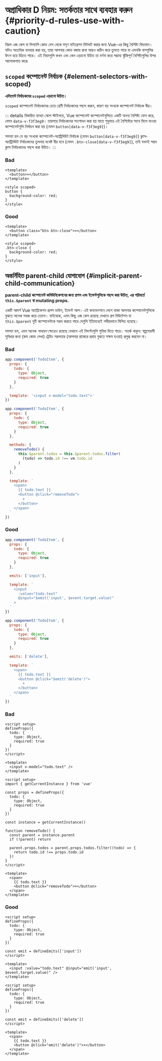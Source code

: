 # অগ্রাধিকার D নিয়ম: সতর্কতার সাথে ব্যবহার করুন {#priority-d-rules-use-with-caution}

বিরল এজ কেস বা লিগ্যাসি কোড বেস থেকে মসৃণ মাইগ্রেশন মিটমাট করার জন্য Vue-এর কিছু বৈশিষ্ট্য বিদ্যমান। যদিও অত্যধিক ব্যবহার করা হয়, তারা আপনার কোড বজায় রাখা আরও কঠিন করে তুলতে পারে বা এমনকি বাগগুলির উৎস হয়ে উঠতে পারে। এই নিয়মগুলি কখন এবং কেন এড়ানো উচিত তা বর্ণনা করে সম্ভাব্য ঝুঁকিপূর্ণ বৈশিষ্ট্যগুলির উপর আলোকপাত করে৷

## `scoped` কম্পোনেন্ট নির্বাচক {#element-selectors-with-scoped}

**এলিমেন্ট নির্বাচকদের `scoped` এড়ানো উচিত।**

`scoped` কম্পোনেন্ট নির্বাচকদের চেয়ে শ্রেণী নির্বাচকদের পছন্দ করুন, কারণ বড় সংখ্যক কম্পোনেন্ট নির্বাচক ধীর।

::: details বিস্তারিত ব্যাখ্যা
স্কোপ স্টাইলতে, Vue কম্পোনেন্ট কম্পোনেন্টগুলিতে একটি অনন্য বৈশিষ্ট্য যোগ করে, যেমন `data-v-f3f3eg9`। তারপরে নির্বাচকদের সংশোধন করা হয় যাতে শুধুমাত্র এই বৈশিষ্ট্যের সাথে মিলে যাওয়া কম্পোনেন্টগুলি নির্বাচন করা হয় (যেমন `button[data-v-f3f3eg9]`)।

সমস্যা হল যে বড় সংখ্যক কম্পোনেন্ট-অ্যাট্রিবিউট নির্বাচক (যেমন `button[data-v-f3f3eg9]`) ক্লাস-অ্যাট্রিবিউট নির্বাচকদের তুলনায় যথেষ্ট ধীর হবে (যেমন `.btn-close[data-v-f3f3eg9]`), তাই যখনই সম্ভব ক্লাস নির্বাচকদের পছন্দ করা উচিত।
:::

<div class="style-example style-example-bad">
<h3>Bad</h3>

```vue-html
<template>
  <button>×</button>
</template>

<style scoped>
button {
  background-color: red;
}
</style>
```

</div>

<div class="style-example style-example-good">
<h3>Good</h3>

```vue-html
<template>
  <button class="btn btn-close">×</button>
</template>

<style scoped>
.btn-close {
  background-color: red;
}
</style>
```

</div>

## অন্তর্নিহিত parent-child যোগাযোগ {#implicit-parent-child-communication}

**parent-child কম্পোনেন্ট কমিউনিকেশনের জন্য প্রপস এবং ইভেন্টগুলিকে পছন্দ করা উচিত, এর পরিবর্তে `this.$parent` বা mutating props.**

একটি আদর্শ Vue অ্যাপ্লিকেশন প্রপস ডাউন, ইভেন্ট আপ। এই কনভেনশনে লেগে থাকা আপনার কম্পোনেন্টগুলিকে বুঝতে অনেক সহজ করে তোলে। যাইহোক, এমন কিছু এজ কেস রয়েছে যেখানে প্রপ মিউটেশন বা `this.$parent` দুটি কম্পোনেন্টকে সরল করতে পারে যেগুলি ইতিমধ্যেই গভীরভাবে মিলিত হয়েছে।

সমস্যা হল, এমন অনেক _সাধারণ_ ক্ষেত্রেও রয়েছে যেখানে এই নিদর্শনগুলি সুবিধা দিতে পারে। সতর্ক থাকুন: স্বল্পমেয়াদী সুবিধার জন্য (কম কোড লেখা) ট্রেডিং সরলতার (আপনার রাজ্যের প্রবাহ বুঝতে সক্ষম হওয়া) প্রলুব্ধ করবেন না।

<div class="options-api">

<div class="style-example style-example-bad">
<h3>Bad</h3>

```js
app.component('TodoItem', {
  props: {
    todo: {
      type: Object,
      required: true
    }
  },

  template: '<input v-model="todo.text">'
})
```

```js
app.component('TodoItem', {
  props: {
    todo: {
      type: Object,
      required: true
    }
  },

  methods: {
    removeTodo() {
      this.$parent.todos = this.$parent.todos.filter(
        (todo) => todo.id !== vm.todo.id
      )
    }
  },

  template: `
    <span>
      {{ todo.text }}
      <button @click="removeTodo">
        ×
      </button>
    </span>
  `
})
```

</div>

<div class="style-example style-example-good">
<h3>Good</h3>

```js
app.component('TodoItem', {
  props: {
    todo: {
      type: Object,
      required: true
    }
  },

  emits: ['input'],

  template: `
    <input
      :value="todo.text"
      @input="$emit('input', $event.target.value)"
    >
  `
})
```

```js
app.component('TodoItem', {
  props: {
    todo: {
      type: Object,
      required: true
    }
  },

  emits: ['delete'],

  template: `
    <span>
      {{ todo.text }}
      <button @click="$emit('delete')">
        ×
      </button>
    </span>
  `
})
```

</div>

</div>

<div class="composition-api">

<div class="style-example style-example-bad">
<h3>Bad</h3>

```vue
<script setup>
defineProps({
  todo: {
    type: Object,
    required: true
  }
})
</script>

<template>
  <input v-model="todo.text" />
</template>
```

```vue
<script setup>
import { getCurrentInstance } from 'vue'

const props = defineProps({
  todo: {
    type: Object,
    required: true
  }
})

const instance = getCurrentInstance()

function removeTodo() {
  const parent = instance.parent
  if (!parent) return

  parent.props.todos = parent.props.todos.filter((todo) => {
    return todo.id !== props.todo.id
  })
}
</script>

<template>
  <span>
    {{ todo.text }}
    <button @click="removeTodo">×</button>
  </span>
</template>
```

</div>

<div class="style-example style-example-good">
<h3>Good</h3>

```vue
<script setup>
defineProps({
  todo: {
    type: Object,
    required: true
  }
})

const emit = defineEmits(['input'])
</script>

<template>
  <input :value="todo.text" @input="emit('input', $event.target.value)" />
</template>
```

```vue
<script setup>
defineProps({
  todo: {
    type: Object,
    required: true
  }
})

const emit = defineEmits(['delete'])
</script>

<template>
  <span>
    {{ todo.text }}
    <button @click="emit('delete')">×</button>
  </span>
</template>
```

</div>

</div>
